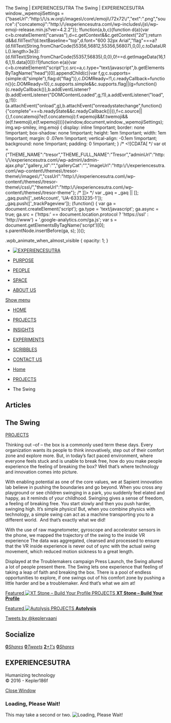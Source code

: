 The Swing | EXPERIENCESUTRA                         The Swing | EXPERIENCESUTRA     window.\_wpemojiSettings = {"baseUrl":"http:\\/\\/s.w.org\\/images\\/core\\/emoji\\/72x72\\/","ext":".png","source":{"concatemoji":"http:\\/\\/experiencesutra.com\\/wp-includes\\/js\\/wp-emoji-release.min.js?ver=4.2.2"}}; !function(a,b,c){function d(a){var c=b.createElement("canvas"),d=c.getContext&&c.getContext("2d");return d&&d.fillText?(d.textBaseline="top",d.font="600 32px Arial","flag"===a?(d.fillText(String.fromCharCode(55356,56812,55356,56807),0,0),c.toDataURL().length>3e3):(d.fillText(String.fromCharCode(55357,56835),0,0),0!==d.getImageData(16,16,1,1).data\[0\])):!1}function e(a){var c=b.createElement("script");c.src=a,c.type="text/javascript",b.getElementsByTagName("head")\[0\].appendChild(c)}var f,g;c.supports={simple:d("simple"),flag:d("flag")},c.DOMReady=!1,c.readyCallback=function(){c.DOMReady=!0},c.supports.simple&&c.supports.flag||(g=function(){c.readyCallback()},b.addEventListener?(b.addEventListener("DOMContentLoaded",g,!1),a.addEventListener("load",g,!1)):(a.attachEvent("onload",g),b.attachEvent("onreadystatechange",function(){"complete"===b.readyState&&c.readyCallback()})),f=c.source||{},f.concatemoji?e(f.concatemoji):f.wpemoji&&f.twemoji&&(e(f.twemoji),e(f.wpemoji)))}(window,document,window.\_wpemojiSettings);   img.wp-smiley, img.emoji { display: inline !important; border: none !important; box-shadow: none !important; height: 1em !important; width: 1em !important; margin: 0 .07em !important; vertical-align: -0.1em !important; background: none !important; padding: 0 !important; }                 /\* <!\[CDATA\[ \*/ var ot = {"THEME\_NAME":"tresor","THEME\_FULL\_NAME":"Tresor","adminUrl":"http:\\/\\/experiencesutra.com\\/wp-admin\\/admin-ajax.php","gallery\_id":"","galleryCat":"","imageUrl":"http:\\/\\/experiencesutra.com\\/wp-content\\/themes\\/tresor-theme\\/images\\/","cssUrl":"http:\\/\\/experiencesutra.com\\/wp-content\\/themes\\/tresor-theme\\/css\\/","themeUrl":"http:\\/\\/experiencesutra.com\\/wp-content\\/themes\\/tresor-theme"}; /\* \]\]> \*/             var \_gaq = \_gaq || \[\]; \_gaq.push(\['\_setAccount', 'UA-63333235-1'\]); \_gaq.push(\['\_trackPageview'\]); (function() { var ga = document.createElement('script'); ga.type = 'text/javascript'; ga.async = true; ga.src = ('https:' == document.location.protocol ? 'https://ssl' : 'http://www') + '.google-analytics.com/ga.js'; var s = document.getElementsByTagName('script')\[0\]; s.parentNode.insertBefore(ga, s); })();     

.wpb\_animate\_when\_almost\_visible { opacity: 1; }

*   [![EXPERIENCESUTRA](/wp-content/themes/tresor-theme/images/logo.png)](http://experiencesutra.com/)

*   [PURPOSE](http://experiencesutra.com/purpose/)
*   [PEOPLE](http://experiencesutra.com/people/)
*   [SPACE](http://experiencesutra.com/gallery/space/)
*   [ABOUT US](http://experiencesutra.com/about-us/)

 [Show menu](#dat-menu)

*   [HOME](http://experiencesutra.com/)
*   [PROJECTS](http://experiencesutra.com/category/projects/)
*   [INSIGHTS](http://experiencesutra.com/category/insights/)
*   [EXPERIMENTS](http://experiencesutra.com/category/experiments/)
*   [SCRIBBLES](http://experiencesutra.com/category/scribbles/)
*   [CONTACT US](http://experiencesutra.com/contact-us/)

*   [Home](http://experiencesutra.com)
*   [PROJECTS](http://experiencesutra.com/category/projects/)
*   The Swing

Articles
--------

The Swing
---------

[PROJECTS](http://experiencesutra.com/category/projects/)

Thinking out –of – the box is a commonly used term these days. Every organization wants its people to think innovatively, step out of their comfort zone and explore more. But, in today’s fact paced environment, where everyone feels stuck and is unable to break free, how do you make people experience the feeling of breaking the box? Well that’s where technology and innovation comes into picture.

With enabling potential as one of the core values, we at Sapient innovation lab believe in pushing the boundaries and go beyond. When you cross any playground or see children swinging in a park, you suddenly feel elated and happy, as it reminds of your childhood. Swinging gives a sense of freedom, a feeling of breaking free. You start slowly and then you push harder, swinging high. It’s simple physics! But, when you combine physics with technology, a simple swing can act as a machine transporting you to a different world.  And that’s exactly what we did!

With the use of raw magnetometer, gyroscope and accelerator sensors in the phone, we mapped the trajectory of the swing to the inside VR experience The data was aggregated, cleansed and processed to ensure that the VR inside experience is never out of sync with the actual swing movement, which reduced motion sickness to a great length.

Displayed at the Troublemakers campaign Press Launch, the Swing allured a lot of people present there. The Swing lets one experience that feeling of taking a leap of faith and breaking the box. There is a pool of endless opportunities to explore, if one swings out of his comfort zone by pushing a little harder and be a troublemaker. And that’s what we aim at!

[Featured ![XT Stone – Build Your Profile](http://experiencesutra.com/wp-content/uploads/2015/06/11174213_994235813927899_8400303142619527239_o-397x310_c.jpg)   PROJECTS **XT Stone – Build Your Profile**](http://experiencesutra.com/projects/xt-stone-build-your-profile/) 

[Featured ![Autolysis](http://experiencesutra.com/wp-content/uploads/2016/06/Autolysis-397x310_c.jpg)   PROJECTS **Autolysis**](http://experiencesutra.com/projects/autolysis/) 

[Tweets by @keplervaani](https://twitter.com/twitterdev)

Socialize
---------

[**0**_Shares_](http://www.facebook.com/sharer/sharer.php?u=http://experiencesutra.com) [**0**_Tweets_](#) [**2**_+1's_](https://plus.google.com/share?url=http://experiencesutra.com) [**0**_Shares_](http://www.linkedin.com/shareArticle?mini=true&url=http://experiencesutra.com&title=EXPERIENCESUTRA+-+Humanizing+Technology)

EXPERIENCESUTRA
---------------

Humanizing technology  
© 2016 - Kepler186f

[Close Window](#)

### Loading, Please Wait!

This may take a second or two. ![Loading, Please Wait!](http://experiencesutra.com/wp-content/themes/tresor-theme/images/loading.gif "Loading, Please Wait!")